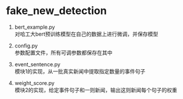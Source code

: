 # fake_new_detection

1. bert_example.py  
   对哈工大bert预训练模型在自己的数据上进行微调，并保存模型  
   
2. config.py  
   参数配置文件，所有可调参数都保存在其中  

3. event_sentence.py  
   模块1的实现，从一批真实新闻中提取指定数量的事件句子  
   
4. weight_score.py  
   模块2的实现，给定事件句子和一则新闻，输出这则新闻每个句子的权重

